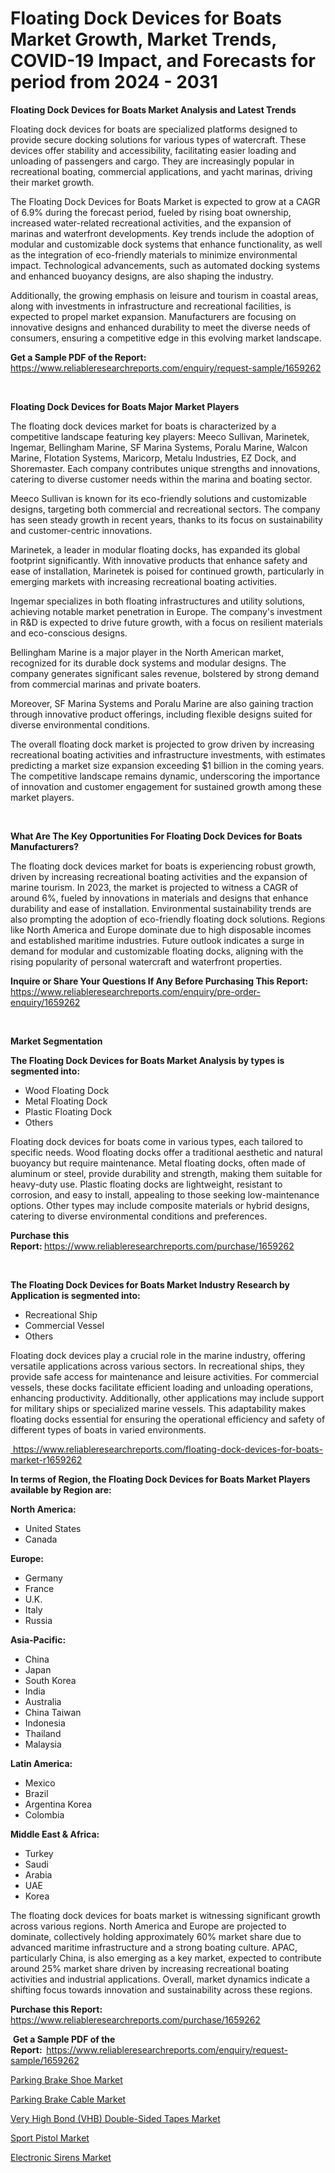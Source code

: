 <p><h1>Floating Dock Devices for Boats Market Growth, Market Trends, COVID-19 Impact, and Forecasts for period from 2024 - 2031</h1></p><p><strong>Floating Dock Devices for Boats Market Analysis and Latest Trends</strong></p>
<p><p>Floating dock devices for boats are specialized platforms designed to provide secure docking solutions for various types of watercraft. These devices offer stability and accessibility, facilitating easier loading and unloading of passengers and cargo. They are increasingly popular in recreational boating, commercial applications, and yacht marinas, driving their market growth.</p><p>The Floating Dock Devices for Boats Market is expected to grow at a CAGR of 6.9% during the forecast period, fueled by rising boat ownership, increased water-related recreational activities, and the expansion of marinas and waterfront developments. Key trends include the adoption of modular and customizable dock systems that enhance functionality, as well as the integration of eco-friendly materials to minimize environmental impact. Technological advancements, such as automated docking systems and enhanced buoyancy designs, are also shaping the industry. </p><p>Additionally, the growing emphasis on leisure and tourism in coastal areas, along with investments in infrastructure and recreational facilities, is expected to propel market expansion. Manufacturers are focusing on innovative designs and enhanced durability to meet the diverse needs of consumers, ensuring a competitive edge in this evolving market landscape.</p></p>
<p><strong>Get a Sample PDF of the Report:&nbsp;</strong> <a href="https://www.reliableresearchreports.com/enquiry/request-sample/1659262?utm_campaign=32&utm_medium=2&utm_source=Github&utm_content=ia&utm_term=09122024&utm_id=floating-dock-devices-for-boats">https://www.reliableresearchreports.com/enquiry/request-sample/1659262</a></p>
<p>&nbsp;</p>
<p><strong>Floating Dock Devices for Boats Major Market Players</strong></p>
<p><p>The floating dock devices market for boats is characterized by a competitive landscape featuring key players: Meeco Sullivan, Marinetek, Ingemar, Bellingham Marine, SF Marina Systems, Poralu Marine, Walcon Marine, Flotation Systems, Maricorp, Metalu Industries, EZ Dock, and Shoremaster. Each company contributes unique strengths and innovations, catering to diverse customer needs within the marina and boating sector.</p><p>Meeco Sullivan is known for its eco-friendly solutions and customizable designs, targeting both commercial and recreational sectors. The company has seen steady growth in recent years, thanks to its focus on sustainability and customer-centric innovations.</p><p>Marinetek, a leader in modular floating docks, has expanded its global footprint significantly. With innovative products that enhance safety and ease of installation, Marinetek is poised for continued growth, particularly in emerging markets with increasing recreational boating activities.</p><p>Ingemar specializes in both floating infrastructures and utility solutions, achieving notable market penetration in Europe. The company's investment in R&D is expected to drive future growth, with a focus on resilient materials and eco-conscious designs.</p><p>Bellingham Marine is a major player in the North American market, recognized for its durable dock systems and modular designs. The company generates significant sales revenue, bolstered by strong demand from commercial marinas and private boaters. </p><p>Moreover, SF Marina Systems and Poralu Marine are also gaining traction through innovative product offerings, including flexible designs suited for diverse environmental conditions.</p><p>The overall floating dock market is projected to grow driven by increasing recreational boating activities and infrastructure investments, with estimates predicting a market size expansion exceeding $1 billion in the coming years. The competitive landscape remains dynamic, underscoring the importance of innovation and customer engagement for sustained growth among these market players.</p></p>
<p>&nbsp;</p>
<p><strong>What Are The Key Opportunities For Floating Dock Devices for Boats Manufacturers?</strong></p>
<p><p>The floating dock devices market for boats is experiencing robust growth, driven by increasing recreational boating activities and the expansion of marine tourism. In 2023, the market is projected to witness a CAGR of around 6%, fueled by innovations in materials and designs that enhance durability and ease of installation. Environmental sustainability trends are also prompting the adoption of eco-friendly floating dock solutions. Regions like North America and Europe dominate due to high disposable incomes and established maritime industries. Future outlook indicates a surge in demand for modular and customizable floating docks, aligning with the rising popularity of personal watercraft and waterfront properties.</p></p>
<p><strong>Inquire or Share Your Questions If Any Before Purchasing This Report:</strong> <a href="https://www.reliableresearchreports.com/enquiry/pre-order-enquiry/1659262?utm_campaign=32&utm_medium=2&utm_source=Github&utm_content=ia&utm_term=09122024&utm_id=floating-dock-devices-for-boats">https://www.reliableresearchreports.com/enquiry/pre-order-enquiry/1659262</a></p>
<p>&nbsp;</p>
<p><strong>Market Segmentation</strong></p>
<p><strong>The Floating Dock Devices for Boats Market Analysis by types is segmented into:</strong></p>
<p><ul><li>Wood Floating Dock</li><li>Metal Floating Dock</li><li>Plastic Floating Dock</li><li>Others</li></ul></p>
<p><p>Floating dock devices for boats come in various types, each tailored to specific needs. Wood floating docks offer a traditional aesthetic and natural buoyancy but require maintenance. Metal floating docks, often made of aluminum or steel, provide durability and strength, making them suitable for heavy-duty use. Plastic floating docks are lightweight, resistant to corrosion, and easy to install, appealing to those seeking low-maintenance options. Other types may include composite materials or hybrid designs, catering to diverse environmental conditions and preferences.</p></p>
<p><strong>Purchase this Report:&nbsp;</strong><a href="https://www.reliableresearchreports.com/purchase/1659262?utm_campaign=32&utm_medium=2&utm_source=Github&utm_content=ia&utm_term=09122024&utm_id=floating-dock-devices-for-boats">https://www.reliableresearchreports.com/purchase/1659262</a></p>
<p>&nbsp;</p>
<p><strong>The Floating Dock Devices for Boats Market Industry Research by Application is segmented into:</strong></p>
<p><ul><li>Recreational Ship</li><li>Commercial Vessel</li><li>Others</li></ul></p>
<p><p>Floating dock devices play a crucial role in the marine industry, offering versatile applications across various sectors. In recreational ships, they provide safe access for maintenance and leisure activities. For commercial vessels, these docks facilitate efficient loading and unloading operations, enhancing productivity. Additionally, other applications may include support for military ships or specialized marine vessels. This adaptability makes floating docks essential for ensuring the operational efficiency and safety of different types of boats in varied environments.</p></p>
<p><a href="https://www.reliableresearchreports.com/floating-dock-devices-for-boats-market-r1659262?utm_campaign=32&utm_medium=2&utm_source=Github&utm_content=ia&utm_term=09122024&utm_id=floating-dock-devices-for-boats">&nbsp;https://www.reliableresearchreports.com/floating-dock-devices-for-boats-market-r1659262</a></p>
<p><strong>In terms of Region, the Floating Dock Devices for Boats Market Players available by Region are:</strong></p>
<p>
    <p> <strong> North America: </strong>
        <ul>
            <li>United States</li>
            <li>Canada</li>
        </ul>
        </p> 
    <p> <strong> Europe: </strong>
        <ul>
            <li>Germany</li>
            <li>France</li>
            <li>U.K.</li>
            <li>Italy</li>
            <li>Russia</li>
        </ul>
        </p> 
    <p> <strong> Asia-Pacific: </strong>
        <ul>
            <li>China</li>
            <li>Japan</li>
            <li>South Korea</li>
            <li>India</li>
            <li>Australia</li>
            <li>China Taiwan</li>
            <li>Indonesia</li>
            <li>Thailand</li>
            <li>Malaysia</li>
        </ul>
        </p> 
    <p> <strong> Latin America: </strong>
        <ul>
            <li>Mexico</li>
            <li>Brazil</li>
            <li>Argentina Korea</li>
            <li>Colombia</li>
        </ul>
        </p> 
    <p> <strong> Middle East & Africa: </strong>
        <ul>
            <li>Turkey</li>
            <li>Saudi</li>
            <li>Arabia</li>
            <li>UAE</li>
            <li>Korea</li>
        </ul>
    </p>
    </p>
<p><p>The floating dock devices for boats market is witnessing significant growth across various regions. North America and Europe are projected to dominate, collectively holding approximately 60% market share due to advanced maritime infrastructure and a strong boating culture. APAC, particularly China, is also emerging as a key market, expected to contribute around 25% market share driven by increasing recreational boating activities and industrial applications. Overall, market dynamics indicate a shifting focus towards innovation and sustainability across these regions.</p></p>
<p><strong>Purchase this Report: </strong><a href="https://www.reliableresearchreports.com/purchase/1659262?utm_campaign=32&utm_medium=2&utm_source=Github&utm_content=ia&utm_term=09122024&utm_id=floating-dock-devices-for-boats">https://www.reliableresearchreports.com/purchase/1659262</a></p>
<p>&nbsp;<strong>Get a Sample PDF of the Report:&nbsp;&nbsp;</strong><a href="https://www.reliableresearchreports.com/enquiry/request-sample/1659262?utm_campaign=32&utm_medium=2&utm_source=Github&utm_content=ia&utm_term=09122024&utm_id=floating-dock-devices-for-boats">https://www.reliableresearchreports.com/enquiry/request-sample/1659262</a></p>
<p><strong></strong></p>
<p><p><a href="https://www.linkedin.com/pulse/deep-dive-parking-brake-shoe-market-growth-144-cagr-key-z3jcf?utm_campaign=32&utm_medium=2&utm_source=Github&utm_content=ia&utm_term=09122024&utm_id=floating-dock-devices-for-boats">Parking Brake Shoe Market</a></p><p><a href="https://www.linkedin.com/pulse/data-global-parking-brake-cable-markets-share-size-growth-ai9jf?utm_campaign=32&utm_medium=2&utm_source=Github&utm_content=ia&utm_term=09122024&utm_id=floating-dock-devices-for-boats">Parking Brake Cable Market</a></p><p><a href="https://github.com/MonroeBullock54/Market-Research-Report-List-1/blob/main/very-high-bond-vhb-double-sided-tapes-market.md?utm_campaign=32&utm_medium=2&utm_source=Github&utm_content=ia&utm_term=09122024&utm_id=floating-dock-devices-for-boats">Very High Bond (VHB) Double-Sided Tapes Market</a></p><p><a href="https://github.com/rahu1506/Market-Research-Report-List-6/blob/main/sport-pistol-market.md?utm_campaign=32&utm_medium=2&utm_source=Github&utm_content=ia&utm_term=09122024&utm_id=floating-dock-devices-for-boats">Sport Pistol Market</a></p><p><a href="https://www.linkedin.com/pulse/electronic-sirens-market-evolution-key-trends-regional-moezf?utm_campaign=32&utm_medium=2&utm_source=Github&utm_content=ia&utm_term=09122024&utm_id=floating-dock-devices-for-boats">Electronic Sirens Market</a></p></p>